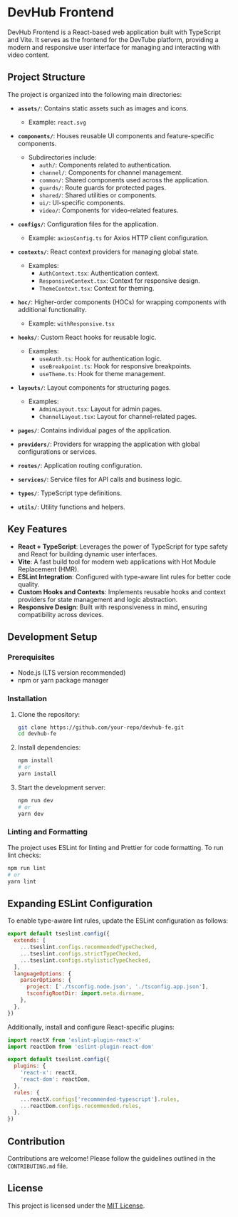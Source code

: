 # DevHub Frontend

DevHub Frontend is a React-based web application built with TypeScript and Vite. It serves as the frontend for the DevTube platform, providing a modern and responsive user interface for managing and interacting with video content.

## Project Structure

The project is organized into the following main directories:

- **`assets/`**: Contains static assets such as images and icons.
  - Example: `react.svg`

- **`components/`**: Houses reusable UI components and feature-specific components.
  - Subdirectories include:
    - `auth/`: Components related to authentication.
    - `channel/`: Components for channel management.
    - `common/`: Shared components used across the application.
    - `guards/`: Route guards for protected pages.
    - `shared/`: Shared utilities or components.
    - `ui/`: UI-specific components.
    - `video/`: Components for video-related features.

- **`configs/`**: Configuration files for the application.
  - Example: `axiosConfig.ts` for Axios HTTP client configuration.

- **`contexts/`**: React context providers for managing global state.
  - Examples:
    - `AuthContext.tsx`: Authentication context.
    - `ResponsiveContext.tsx`: Context for responsive design.
    - `ThemeContext.tsx`: Context for theming.

- **`hoc/`**: Higher-order components (HOCs) for wrapping components with additional functionality.
  - Example: `withResponsive.tsx`

- **`hooks/`**: Custom React hooks for reusable logic.
  - Examples:
    - `useAuth.ts`: Hook for authentication logic.
    - `useBreakpoint.ts`: Hook for responsive breakpoints.
    - `useTheme.ts`: Hook for theme management.

- **`layouts/`**: Layout components for structuring pages.
  - Examples:
    - `AdminLayout.tsx`: Layout for admin pages.
    - `ChannelLayout.tsx`: Layout for channel-related pages.

- **`pages/`**: Contains individual pages of the application.

- **`providers/`**: Providers for wrapping the application with global configurations or services.

- **`routes/`**: Application routing configuration.

- **`services/`**: Service files for API calls and business logic.

- **`types/`**: TypeScript type definitions.

- **`utils/`**: Utility functions and helpers.

## Key Features

- **React + TypeScript**: Leverages the power of TypeScript for type safety and React for building dynamic user interfaces.
- **Vite**: A fast build tool for modern web applications with Hot Module Replacement (HMR).
- **ESLint Integration**: Configured with type-aware lint rules for better code quality.
- **Custom Hooks and Contexts**: Implements reusable hooks and context providers for state management and logic abstraction.
- **Responsive Design**: Built with responsiveness in mind, ensuring compatibility across devices.

## Development Setup

### Prerequisites

- Node.js (LTS version recommended)
- npm or yarn package manager

### Installation

1. Clone the repository:
   ```bash
   git clone https://github.com/your-repo/devhub-fe.git
   cd devhub-fe
   ```

2. Install dependencies:
   ```bash
   npm install
   # or
   yarn install
   ```

3. Start the development server:
   ```bash
   npm run dev
   # or
   yarn dev
   ```

### Linting and Formatting

The project uses ESLint for linting and Prettier for code formatting. To run lint checks:

```bash
npm run lint
# or
yarn lint
```

## Expanding ESLint Configuration

To enable type-aware lint rules, update the ESLint configuration as follows:

```js
export default tseslint.config({
  extends: [
    ...tseslint.configs.recommendedTypeChecked,
    ...tseslint.configs.strictTypeChecked,
    ...tseslint.configs.stylisticTypeChecked,
  ],
  languageOptions: {
    parserOptions: {
      project: ['./tsconfig.node.json', './tsconfig.app.json'],
      tsconfigRootDir: import.meta.dirname,
    },
  },
})
```

Additionally, install and configure React-specific plugins:

```js
import reactX from 'eslint-plugin-react-x'
import reactDom from 'eslint-plugin-react-dom'

export default tseslint.config({
  plugins: {
    'react-x': reactX,
    'react-dom': reactDom,
  },
  rules: {
    ...reactX.configs['recommended-typescript'].rules,
    ...reactDom.configs.recommended.rules,
  },
})
```

## Contribution

Contributions are welcome! Please follow the guidelines outlined in the `CONTRIBUTING.md` file.

## License

This project is licensed under the [MIT License](LICENSE).

